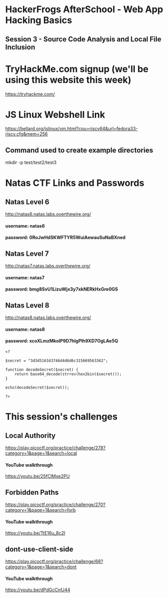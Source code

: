 # HackerFrogs AfterSchool - Web App Hacking Basics
## Session 3 - Source Code Analysis and Local File Inclusion

# TryHackMe.com signup (we'll be using this website this week)
https://tryhackme.com/
# JS Linux Webshell Link
https://bellard.org/jslinux/vm.html?cpu=riscv64&url=fedora33-riscv.cfg&mem=256
## Command used to create example directories
mkdir -p test/test2/test3
# Natas CTF Links and Passwords
## Natas Level 6
http://natas6.natas.labs.overthewire.org/
#### username: natas6
#### password: 0RoJwHdSKWFTYR5WuiAewauSuNaBXned
## Natas Level 7
http://natas7.natas.labs.overthewire.org/
#### username: natas7
#### password: bmg8SvU1LizuWjx3y7xkNERkHxGre0GS
## Natas Level 8
http://natas8.natas.labs.overthewire.org/
#### username: natas8
#### password: xcoXLmzMkoIP9D7hlgPlh9XD7OgLAe5Q
```
<?

$secret = "3d3d516343746d4d6d6c315669563362";

function decodeSecret($secret) {
    return base64_decode(strrev(hex2bin($secret)));
}

echo(decodeSecret($secret));

?>
```

# This session's challenges
## Local Authority
https://play.picoctf.org/practice/challenge/278?category=1&page=1&search=local
#### YouTube walkthrough
https://youtu.be/25fClMxe2PU

## Forbidden Paths
https://play.picoctf.org/practice/challenge/270?category=1&page=1&search=forb
#### YouTube walkthrough
https://youtu.be/TtE16u_8c2I

## dont-use-client-side
https://play.picoctf.org/practice/challenge/66?category=1&page=1&search=dont
#### YouTube walkthrough
https://youtu.be/dPdGcCnfJ44
